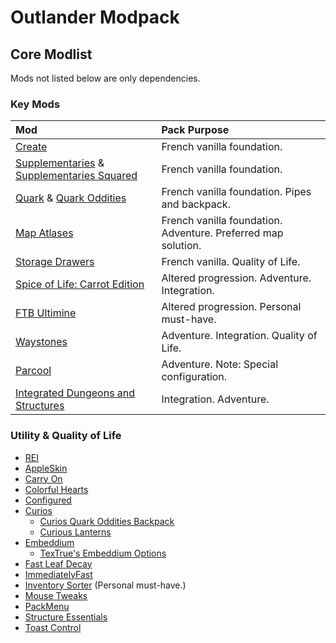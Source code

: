 # Outlander Modpack

## Core Modlist

Mods not listed below are only dependencies.

### Key Mods

<!-- deno-fmt-ignore -->

| Mod | Pack Purpose |
| :-- | :----------- |
| [Create](https://curseforge.com/minecraft/mc-mods/create) | French vanilla foundation. |
| [Supplementaries](https://curseforge.com/minecraft/mc-mods/supplementaries) & [Supplementaries Squared](https://curseforge.com/minecraft/mc-mods/supplementaries-squared) | French vanilla foundation. |
| [Quark](https://curseforge.com/minecraft/mc-mods/quark) & [Quark Oddities](https://www.curseforge.com/minecraft/mc-mods/quark-oddities) | French vanilla foundation. Pipes and backpack. |
| [Map Atlases](https://curseforge.com/minecraft/mc-mods/map-atlases-forge) | French vanilla foundation. Adventure. Preferred map solution. |
| [Storage Drawers](https://curseforge.com/minecraft/mc-mods/storage-drawers) | French vanilla. Quality of Life. |
| [Spice of Life: Carrot Edition](https://curseforge.com/minecraft/mc-mods/spice-of-life-carrot-edition) | Altered progression. Adventure. Integration. |
| [FTB Ultimine](https://curseforge.com/minecraft/mc-mods/ftb-ultimine-forge) | Altered progression. Personal must-have. |
| [Waystones](https://curseforge.com/minecraft/mc-mods/waystones) | Adventure. Integration. Quality of Life. |
| [Parcool](https://curseforge.com/minecraft/mc-mods/parcool) | Adventure. Note: Special configuration. |
| [Integrated Dungeons and Structures](https://curseforge.com/minecraft/mc-mods/idas) | Integration. Adventure. |

### Utility & Quality of Life

- [REI](https://curseforge.com/minecraft/mc-mods/roughly-enough-items)
- [AppleSkin](https://curseforge.com/minecraft/mc-mods/apple-skin)
- [Carry On](https://curseforge.com/minecraft/mc-mods/carry-on)
- [Colorful Hearts](https://curseforge.com/minecraft/mc-mods/colorful-hearts)
- [Configured](https://curseforge.com/minecraft/mc-mods/configured)
- [Curios](https://curseforge.com/minecraft/mc-mods/curios)
  - [Curios Quark Oddities Backpack](https://curseforge.com/minecraft/mc-mods/curios-quark-oddities-backpack)
  - [Curious Lanterns](https://curseforge.com/minecraft/mc-mods/curious-lanterns)
- [Embeddium](https://curseforge.com/minecraft/mc-mods/embeddium)
  - [TexTrue's Embeddium Options](https://curseforge.com/minecraft/mc-mods/textrues-embeddium-options)
- [Fast Leaf Decay](https://curseforge.com/minecraft/mc-mods/fast-leaf-decay)
- [ImmediatelyFast](https://curseforge.com/minecraft/mc-mods/immediatelyfast)
- [Inventory Sorter](https://curseforge.com/minecraft/mc-mods/inventory-sorter)
  (Personal must-have.)
- [Mouse Tweaks](https://curseforge.com/minecraft/mc-mods/mouse-tweaks)
- [PackMenu](https://curseforge.com/minecraft/mc-mods/packmenu)
- [Structure Essentials](https://curseforge.com/minecraft/mc-mods/structure-essentials-forge-fabric)
- [Toast Control](https://curseforge.com/minecraft/mc-mods/toast-control)
